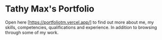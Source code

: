# Tathy Max's Portfolio

Open here [https://portfoliotm.vercel.app/] to find out more about me, my skills, competencies, qualifications and experience. 
In addition to browsing through some of my work.

